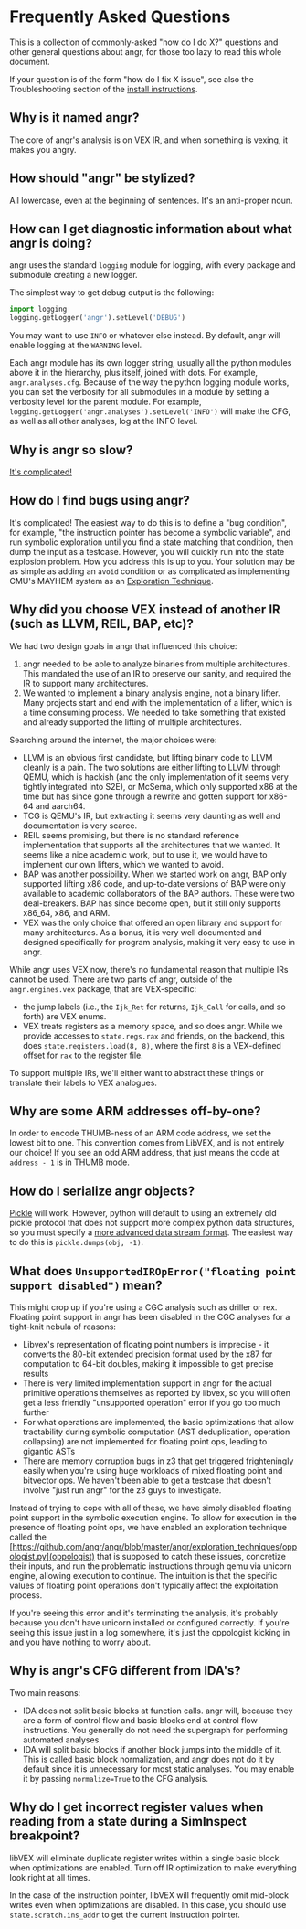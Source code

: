 # Frequently Asked Questions

This is a collection of commonly-asked "how do I do X?" questions and other general questions about angr, for those too lazy to read this whole document.

If your question is of the form "how do I fix X issue", see also the Troubleshooting section of the [install instructions](../INSTALL.md).

## Why is it named angr?
The core of angr's analysis is on VEX IR, and when something is vexing, it makes you angry.

## How should "angr" be stylized?
All lowercase, even at the beginning of sentences. It's an anti-proper noun.

## How can I get diagnostic information about what angr is doing?
angr uses the standard `logging` module for logging, with every package and submodule creating a new logger.

The simplest way to get debug output is the following:
```python
import logging
logging.getLogger('angr').setLevel('DEBUG')
```

You may want to use `INFO` or whatever else instead.
By default, angr will enable logging at the `WARNING` level.

Each angr module has its own logger string, usually all the python modules above it in the hierarchy, plus itself, joined with dots.
For example, `angr.analyses.cfg`.
Because of the way the python logging module works, you can set the verbosity for all submodules in a module by setting a verbosity level for the parent module.
For example, `logging.getLogger('angr.analyses').setLevel('INFO')` will make the CFG, as well as all other analyses, log at the INFO level.

## Why is angr so slow?
[It's complicated!](speed.md)

## How do I find bugs using angr?
It's complicated!
The easiest way to do this is to define a "bug condition", for example, "the instruction pointer has become a symbolic variable", and run symbolic exploration until you find a state matching that condition, then dump the input as a testcase.
However, you will quickly run into the state explosion problem.
How you address this is up to you.
Your solution may be as simple as adding an `avoid` condition or as complicated as implementing CMU's MAYHEM system as an [Exploration Technique](otiegnqwvk.md).

## Why did you choose VEX instead of another IR (such as LLVM, REIL, BAP, etc)?
We had two design goals in angr that influenced this choice:

1. angr needed to be able to analyze binaries from multiple architectures. This mandated the use of an IR to preserve our sanity, and required the IR to support many architectures.
2. We wanted to implement a binary analysis engine, not a binary lifter. Many projects start and end with the implementation of a lifter, which is a time consuming process. We needed to take something that existed and already supported the lifting of multiple architectures.

Searching around the internet, the major choices were:

- LLVM is an obvious first candidate, but lifting binary code to LLVM cleanly is a pain. The two solutions are either lifting to LLVM through QEMU, which is hackish (and the only implementation of it seems very tightly integrated into S2E), or McSema, which only supported x86 at the time but has since gone through a rewrite and gotten support for x86-64 and aarch64.
- TCG is QEMU's IR, but extracting it seems very daunting as well and documentation is very scarce.
- REIL seems promising, but there is no standard reference implementation that supports all the architectures that we wanted. It seems like a nice academic work, but to use it, we would have to implement our own lifters, which we wanted to avoid.
- BAP was another possibility. When we started work on angr, BAP only supported lifting x86 code, and up-to-date versions of BAP were only available to academic collaborators of the BAP authors. These were two deal-breakers. BAP has since become open, but it still only supports x86_64, x86, and ARM.
- VEX was the only choice that offered an open library and support for many architectures. As a bonus, it is very well documented and designed specifically for program analysis, making it very easy to use in angr.

While angr uses VEX now, there's no fundamental reason that multiple IRs cannot be used. There are two parts of angr, outside of the `angr.engines.vex` package, that are VEX-specific:

- the jump labels (i.e., the `Ijk_Ret` for returns, `Ijk_Call` for calls, and so forth) are VEX enums.
- VEX treats registers as a memory space, and so does angr. While we provide accesses to `state.regs.rax` and friends, on the backend, this does `state.registers.load(8, 8)`, where the first `8` is a VEX-defined offset for `rax` to the register file.

To support multiple IRs, we'll either want to abstract these things or translate their labels to VEX analogues.


## Why are some ARM addresses off-by-one?
In order to encode THUMB-ness of an ARM code address, we set the lowest bit to one.
This convention comes from LibVEX, and is not entirely our choice!
If you see an odd ARM address, that just means the code at `address - 1` is in THUMB mode.

## How do I serialize angr objects?
[Pickle](https://docs.python.org/2/library/pickle.html) will work.
However, python will default to using an extremely old pickle protocol that does not support more complex python data structures, so you must specify a [more advanced data stream format](https://docs.python.org/2/library/pickle.html#data-stream-format).
The easiest way to do this is `pickle.dumps(obj, -1)`.

## What does `UnsupportedIROpError("floating point support disabled")` mean?

This might crop up if you're using a CGC analysis such as driller or rex.
Floating point support in angr has been disabled in the CGC analyses for a tight-knit nebula of reasons:

- Libvex's representation of floating point numbers is imprecise - it converts the 80-bit extended precision format used by the x87 for computation to 64-bit doubles, making it impossible to get precise results
- There is very limited implementation support in angr for the actual primitive operations themselves as reported by libvex, so you will often get a less friendly "unsupported operation" error if you go too much further
- For what operations are implemented, the basic optimizations that allow tractability during symbolic computation (AST deduplication, operation collapsing) are not implemented for floating point ops, leading to gigantic ASTs
- There are memory corruption bugs in z3 that get triggered frighteningly easily when you're using huge workloads of mixed floating point and bitvector ops.
  We haven't been able to get a testcase that doesn't involve "just run angr" for the z3 guys to investigate.

Instead of trying to cope with all of these, we have simply disabled floating point support in the symbolic execution engine.
To allow for execution in the presence of floating point ops, we have enabled an exploration technique called the [https://github.com/angr/angr/blob/master/angr/exploration_techniques/oppologist.py](oppologist) that is supposed to catch these issues, concretize their inputs, and run the problematic instructions through qemu via unicorn engine, allowing execution to continue.
The intuition is that the specific values of floating point operations don't typically affect the exploitation process.

If you're seeing this error and it's terminating the analysis, it's probably because you don't have unicorn installed or configured correctly.
If you're seeing this issue just in a log somewhere, it's just the oppologist kicking in and you have nothing to worry about.

## Why is angr's CFG different from IDA's?
Two main reasons:

- IDA does not split basic blocks at function calls. angr will, because they are a form of control flow and basic blocks end at control flow instructions. You generally do not need the supergraph for performing automated analyses.
- IDA will split basic blocks if another block jumps into the middle of it. This is called basic block normalization, and angr does not do it by default since it is unnecessary for most static analyses. You may enable it by passing `normalize=True` to the CFG analysis.

## Why do I get incorrect register values when reading from a state during a SimInspect breakpoint?

libVEX will eliminate duplicate register writes within a single basic block when optimizations are enabled.
Turn off IR optimization to make everything look right at all times.

In the case of the instruction pointer, libVEX will frequently omit mid-block writes even when optimizations are disabled.
In this case, you should use `state.scratch.ins_addr` to get the current instruction pointer.
